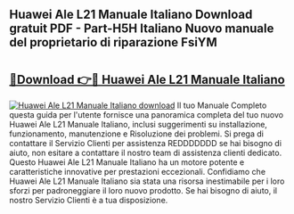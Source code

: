 ## Huawei Ale L21 Manuale Italiano Download gratuit PDF - Part-H5H Italiano Nuovo manuale del proprietario di riparazione FsiYM

# <h2><a href="http://dfgyet.blite.top/?on=Huawei+Ale+L21+Manuale+Italiano">🔗Download 👉🔴 Huawei Ale L21 Manuale Italiano</a></h2>

[![Huawei Ale L21 Manuale Italiano download](https://i.imgur.com/lujVjoI.png)](http://dfgyet.blite.top/?on=Huawei+Ale+L21+Manuale+Italiano)
Il tuo Manuale Completo questa guida per l'utente fornisce una panoramica completa del tuo nuovo Huawei Ale L21 Manuale Italiano, inclusi suggerimenti su installazione, funzionamento, manutenzione e Risoluzione dei problemi. Si prega di contattare il Servizio Clienti per assistenza REDDDDDDD se hai bisogno di aiuto, non esitare a contattare il nostro team di assistenza clienti dedicato. Questo Huawei Ale L21 Manuale Italiano ha un motore potente e caratteristiche innovative per prestazioni eccezionali. Confidiamo che Huawei Ale L21 Manuale Italiano sia stata una risorsa inestimabile per i loro sforzi per padroneggiare il loro nuovo prodotto. Se hai bisogno di aiuto, il nostro Servizio Clienti è a tua disposizione.

